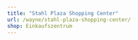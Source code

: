 ```yaml
---
title: "Stahl Plaza Shopping Center"
url: /wayne/stahl-plaza-shopping-center/
shop: Einkaufszentrum
---
```

